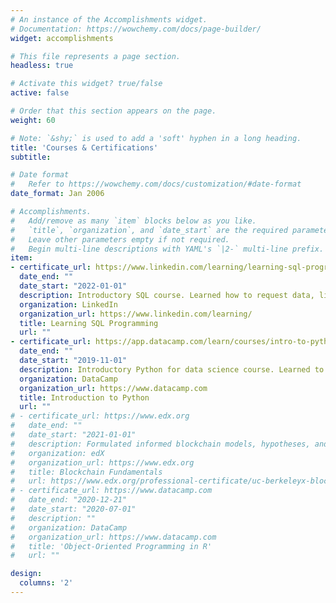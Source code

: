 ```yaml
---
# An instance of the Accomplishments widget.
# Documentation: https://wowchemy.com/docs/page-builder/
widget: accomplishments

# This file represents a page section.
headless: true

# Activate this widget? true/false
active: false

# Order that this section appears on the page.
weight: 60

# Note: `&shy;` is used to add a 'soft' hyphen in a long heading.
title: 'Courses & Certifications'
subtitle:

# Date format
#   Refer to https://wowchemy.com/docs/customization/#date-format
date_format: Jan 2006

# Accomplishments.
#   Add/remove as many `item` blocks below as you like.
#   `title`, `organization`, and `date_start` are the required parameters.
#   Leave other parameters empty if not required.
#   Begin multi-line descriptions with YAML's `|2-` multi-line prefix.
item:
- certificate_url: https://www.linkedin.com/learning/learning-sql-programming-8382385/
  date_end: ""
  date_start: "2022-01-01"
  description: Introductory SQL course. Learned how to request data, limit and sort responses, join tables, update and transform data.
  organization: LinkedIn
  organization_url: https://www.linkedin.com/learning/
  title: Learning SQL Programming
  url: ""
- certificate_url: https://app.datacamp.com/learn/courses/intro-to-python-for-data-science
  date_end: ""
  date_start: "2019-11-01"
  description: Introductory Python for data science course. Learned to store and manipulate data, use functions, methods, and packages, with a focus on NumPy. 
  organization: DataCamp
  organization_url: https://www.datacamp.com
  title: Introduction to Python
  url: ""
# - certificate_url: https://www.edx.org
#   date_end: ""
#   date_start: "2021-01-01"
#   description: Formulated informed blockchain models, hypotheses, and use cases.
#   organization: edX
#   organization_url: https://www.edx.org
#   title: Blockchain Fundamentals
#   url: https://www.edx.org/professional-certificate/uc-berkeleyx-blockchain-fundamentals
# - certificate_url: https://www.datacamp.com
#   date_end: "2020-12-21"
#   date_start: "2020-07-01"
#   description: ""
#   organization: DataCamp
#   organization_url: https://www.datacamp.com
#   title: 'Object-Oriented Programming in R'
#   url: ""

design:
  columns: '2' 
---
```

